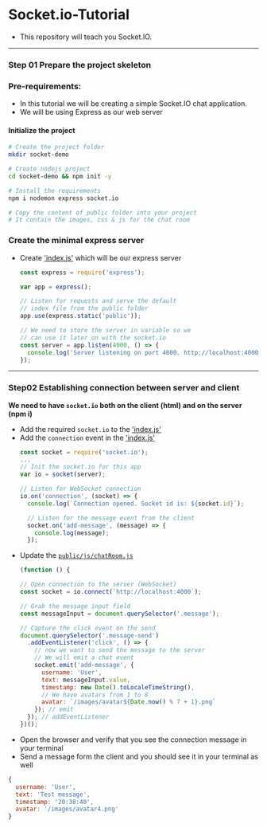 # Socket.io-Tutorial
- This repository will teach you Socket.IO.

---
### Step 01 Prepare the project skeleton 
### Pre-requirements:

- In this tutorial we will be creating a simple Socket.IO chat application.
- We will be using Express as our web server

#### Initialize the project
```sh
# Create the project folder
mkdir socket-demo

# Create nodejs project
cd socket-demo && npm init -y

# Install the requirements
npm i nodemon express socket.io

# Copy the content of public folder into your project
# It contain the images, css & js for the chat room
```

### Create the minimal express server
- Create ['index.js'](index.js) which will be our express server
  ```js
  const express = require('express');

  var app = express();

  // Listen for requests and serve the default 
  // index file from the public folder
  app.use(express.static('public'));

  // We need to store the server in variable so we
  // can use it later on with the socket.io
  const server = app.listen(4000, () => {
    console.log('Server listening on port 4000. http://localhost:4000');
  });
  ```
---
### Step02 Establishing connection between server and client

**We need to have `socket.io` both on the client (html) and on the server (npm i)**

- Add the required `socket.io` to the ['index.js'](index.js)
- Add the `connection` event in the ['index.js'](index.js)
  ```js
  const socket = require('socket.io');
  ...
  // Init the socket.io for this app
  var io = socket(server);

  // Listen for WebSocket connection
  io.on('connection', (socket) => {
    console.log(`Connection opened. Socket id is: ${socket.id}`);

    // Listen for the message event from the client
    socket.on('add-message', (message) => {
      console.log(message);
    });

  ```
- Update the [`public/js/chatRoom.js`](`public/js/chatRoom.js`)
  ```js
  (function () {

  // Open connection to the server (WebSocket)
  const socket = io.connect(`http://localhost:4000`);

  // Grab the message input field
  const messageInput = document.querySelector('.message');

  // Capture the click event on the send
  document.querySelector('.message-send')
    .addEventListener('click', () => {
      // now we want to send the message to the server
      // We will emit a chat event
      socket.emit('add-message', {
        username: 'User',
        text: messageInput.value,
        timestamp: new Date().toLocaleTimeString(),
        // We have avatars from 1 to 8
        avatar: `/images/avatar${Date.now() % 7 + 1}.png`
      }); // emit
    }); // addEventListener
  })();
  ```
- Open the browser and verify that you see the connection message in your terminal
- Send a message form the client and you should see it in your terminal as well
```js
{ 
  username: 'User',
  text: 'Test message',
  timestamp: '20:38:40',
  avatar: '/images/avatar4.png' 
}
```
